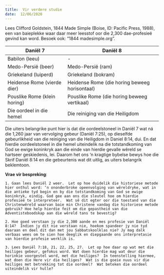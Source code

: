 ```yaml
---
title:  Vir verdere studie
date:  12/06/2020
---
```


Lees Clifford Goldstein, 1844 Made Simple (Boise, ID: Pacific Press, 1988), een van baieplekke waar daar meer leesstof oor die 2,300 dae-profesieë gevind kan word.  Besoek ook: “1844 madesimple.org”.

|Daniël 7|Daniël 8|
|---|---|
|Babilon (leeu)|-|
|Medo-Persië (beer)|Medo-Persië (ram)|
|Griekeland (luiperd)|Griekeland (bokram)|
|Heidense Rome (vierde dier)|Heidense Rome (die horing beweeg horisontaal)|
|Pouslike Rome (klein horing)|Pouslike Rome (die horing beweeg vertikaal)|
|Die oordeel in die hemel|Die reiniging van die Heiligdom|

Die uiters belangrike punt hier is dat die oordeelstoneel in Daniël 7 wat ná die 1,260 jaar van vervolging gebeur (Daniël 7:25), op dieselfde gebeurlikheid van die reiniging van die Heiligdom in Daniel 8:14, dui.  En dat hierdie oordeelstoneel in die hemel uiteindelik na die totstandkoming van God se ewige koninkryk aan die einde van hierdie gevalle wêreld se hartseer geskiedenis, lei.  Daarom het ons ‘n kragtige bybelse bewys hoe die Skrif Daniël 8:14 en die gebeurtenis wat dit uitlig, as uiters belangrik beklemtoon.

**Vrae vir bespreking**:

`1. Gaan lees Daniël 2 weer.  Let op hoe duidelik die historiese metode hier onthul word: ‘n ononderbroke opeenvolging van wêreldryke, wat in die antieke tyd begin en by die totstandkoming van God se ewige koninkryk, eindig. God gee aan ons die sleutel hoe om hierdie profesieë te interpreteer.  Wat sê dit egter oor die toestand van die Christenwêreld waarvan baie min Christene vandag die historiese metode gebruik? Hoe help hierdie feit om die gepastheid van die Adventisteboodskap aan die wêreld tans te bevestig?`

`2. Hoe goed verstaan jy die 2,300 aande en mes profesie van Daniël 8:14?  Indien jy dit nie verstaan nie, hoekom spandeer jy nie tyd daaraan en deel dit dan met jou Sabbatskoolklas nie? Jy mag dalk verbaas wees om te sien hoe deeglik en diepgaande ons interpretasie van hierdie profesie werklik is.`

`3. Lees Daniël 7:18, 21, 22, 25, 27.  Let op hoe daar op wat met die heiliges gebeur, gefokus word. Wat doen hierdie mag wat deur die horinkie voorgestel word, met die heiliges?  In teenstelling hiermee, wat doen die Here vir die heiliges?  Wat is die goeie nuus vir die heiliges met betrekking tot die oordeel?  Wat beteken die oordeel uiteindelik vir hulle?`